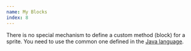 ```yaml
---
name: My Blocks
index: 8
---
```


There is no special mechanism to define a custom method (block) for a sprite. You need to use the common one defined in the [Java language](/reference/my-blocks).